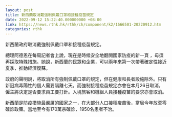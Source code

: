 ```yaml
---
layout: post
title: 新西蘭取消戴強制佩戴口罩和接種疫苗規定
date: 2022-09-12 15:22:40.000000000 +08:00
link: https://news.rthk.hk/rthk/ch/component/k2/1666501-20220912.htm
categories: rthk
---
```


新西蘭政府取消戴強制佩戴口罩和接種疫苗規定。

總理阿德恩在每周記者會上說，現在是時候安全地翻開國家防疫的新一頁 ，毋須再採取特殊措施。她說，新西蘭的民眾和企業，可以兩年來第一次帶著確定性接近夏季，推動經濟復蘇。

政府的聲明說，將取消所有強制佩戴口罩的規定，但在健康和長者設施除外。只有新冠病毒陽性的個人需要隔離七天。而強制接種疫苗規定亦會在本月26日取消，僱主將決定是否要求員工要打針。入境旅客和機組人員接種疫苗的要求亦會取消。

新西蘭是防疫措施最嚴厲的國家之一，在大部分人口接種疫苗後，當局今年放棄零確診政策。當地至今有170萬宗確診，1950名患者不治。
